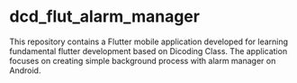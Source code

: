 # dcd_flut_alarm_manager

This repository contains a Flutter mobile application developed for learning fundamental flutter development based on Dicoding Class. The application focuses on creating simple background process with alarm manager on Android.